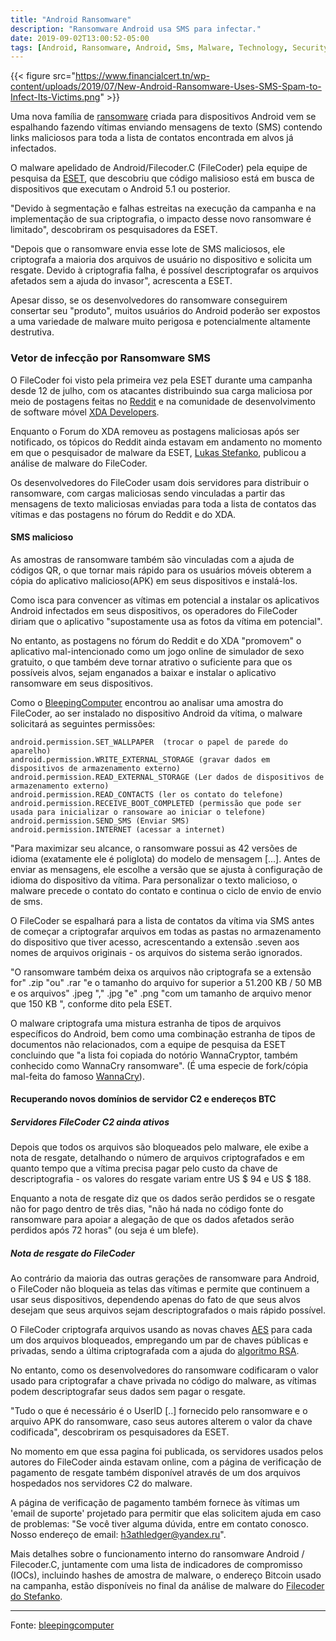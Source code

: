 ```yaml
---
title: "Android Ransomware"
description: "Ransomware Android usa SMS para infectar."
date: 2019-09-02T13:00:52-05:00
tags: [Android, Ransomware, Android, Sms, Malware, Technology, Security]
---
```


{{< figure src="https://www.financialcert.tn/wp-content/uploads/2019/07/New-Android-Ransomware-Uses-SMS-Spam-to-Infect-Its-Victims.png" >}}

Uma nova família de [ransomware](https://www.kaspersky.com.br/resource-center/definitions/what-is-ransomware) criada para dispositivos Android vem se espalhando fazendo vítimas enviando mensagens de texto (SMS) contendo links maliciosos para toda a lista de contatos encontrada em alvos já infectados.

O malware apelidado de Android/Filecoder.C (FileCoder) pela equipe de pesquisa da [ESET](https://www.welivesecurity.com/br/2019/08/02/novo-ransomware-para-android-e-propagado-via-mensagens-sms/), que descobriu que código malisioso está em busca de dispositivos que executam o Android 5.1 ou posterior.

"Devido à segmentação e falhas estreitas na execução da campanha e na implementação de sua criptografia, o impacto desse novo ransomware é limitado", descobriram os pesquisadores da ESET.

"Depois que o ransomware envia esse lote de SMS maliciosos, ele criptografa a maioria dos arquivos de usuário no dispositivo e solicita um resgate. Devido à criptografia falha, é possível descriptografar os arquivos afetados sem a ajuda do invasor", acrescenta a ESET.

Apesar disso, se os desenvolvedores do ransomware conseguirem consertar seu "produto", muitos usuários do Android poderão ser expostos a uma variedade de malware muito perigosa e potencialmente altamente destrutiva.

### Vetor de infecção por Ransomware SMS

O FileCoder foi visto pela primeira vez pela ESET durante uma campanha desde 12 de julho, com os atacantes distribuindo sua carga maliciosa por meio de postagens feitas no [Reddit]( https://www.reddit.com/) e na comunidade de desenvolvimento de software móvel [XDA Developers](https://www.xda-developers.com/).

Enquanto o Forum do XDA removeu as postagens maliciosas após ser notificado, os tópicos do Reddit ainda estavam em andamento no momento em que o pesquisador de malware da ESET, [Lukas Stefanko](https://twitter.com/LukasStefanko), publicou a análise de malware do FileCoder.

Os desenvolvedores do FileCoder usam dois servidores para distribuir o ransomware, com cargas maliciosas sendo vinculadas a partir das mensagens de texto maliciosas enviadas para toda a lista de contatos das vítimas e das postagens no fórum do Reddit e do XDA.

#### SMS malicioso

As amostras de ransomware também são vinculadas com a ajuda de códigos QR, o que tornar mais rápido para os usuários móveis obterem a cópia do aplicativo malicioso(APK) em seus dispositivos e instalá-los.

Como isca para convencer as vítimas em potencial a instalar os aplicativos Android infectados em seus dispositivos, os operadores do FileCoder diriam que o aplicativo "supostamente usa as fotos da vítima em potencial".

No entanto, as postagens no fórum do Reddit e do XDA "promovem" o aplicativo mal-intencionado como um jogo online de simulador de sexo gratuito, o que também deve tornar atrativo o suficiente para que os possíveis alvos, sejam enganados a baixar e instalar o aplicativo ransomware em seus dispositivos.

Como o [BleepingComputer](https://www.bleepingcomputer.com/) encontrou ao analisar uma amostra do FileCoder, ao ser instalado no dispositivo Android da vítima, o malware solicitará as seguintes permissões:

<a name="headers"/>

```
android.permission.SET_WALLPAPER  (trocar o papel de parede do aparelho)
android.permission.WRITE_EXTERNAL_STORAGE (gravar dados em dispositivos de armazenamento externo)
android.permission.READ_EXTERNAL_STORAGE (Ler dados de dispositivos de armazenamento externo)
android.permission.READ_CONTACTS (ler os contato do telefone)
android.permission.RECEIVE_BOOT_COMPLETED (permissão que pode ser usada para inicializar o ransoware ao iniciar o telefone)
android.permission.SEND_SMS (Enviar SMS)
android.permission.INTERNET (acessar a internet)
```

"Para maximizar seu alcance, o ransomware possui as 42 versões de idioma (exatamente ele é poliglota) do modelo de mensagem [...]. Antes de enviar as mensagens, ele escolhe a versão que se ajusta à configuração de idioma do dispositivo da vítima. Para personalizar o texto malicioso, o malware precede o contato do contato e continua o ciclo de envio de envio de sms.

O FileCoder se espalhará para a lista de contatos da vítima via SMS antes de começar a criptografar arquivos em todas as pastas no armazenamento do dispositivo que tiver acesso, acrescentando a extensão .seven aos nomes de arquivos originais - os arquivos do sistema serão ignorados.

"O ransomware também deixa os arquivos não criptografa se a extensão for" .zip "ou" .rar "e o tamanho do arquivo for superior a 51.200 KB / 50 MB e os arquivos" .jpeg "," .jpg "e" .png "com um tamanho de arquivo menor que 150 KB ", conforme dito pela ESET.

O malware criptografa uma mistura estranha de tipos de arquivos específicos do Android, bem como uma combinação estranha de tipos de documentos não relacionados, com a equipe de pesquisa da ESET concluindo que "a lista foi copiada do notório WannaCryptor, também conhecido como WannaCry ransomware". (É uma especie de fork/cópia mal-feita do famoso [WannaCry](https://www.avast.com/pt-br/c-wannacry)).

#### Recuperando novos domínios de servidor C2 e endereços BTC

##### Servidores FileCoder C2 ainda ativos

Depois que todos os arquivos são bloqueados pelo malware, ele exibe a nota de resgate, detalhando o número de arquivos criptografados e em quanto tempo que a vítima precisa pagar pelo custo da chave de descriptografia - os valores do resgate variam entre US $ 94 e US $ 188. 

Enquanto a nota de resgate diz que os dados serão perdidos se o resgate não for pago dentro de três dias, "não há nada no código fonte do ransomware para apoiar a alegação de que os dados afetados serão perdidos após 72 horas" (ou seja é um blefe).

##### Nota de resgate do FileCoder

Ao contrário da maioria das outras gerações de ransomware para Android, o FileCoder não bloqueia as telas das vítimas e permite que continuem a usar seus dispositivos, dependendo apenas do fato de que seus alvos desejam que seus arquivos sejam descriptografados o mais rápido possível.

O FileCoder criptografa arquivos usando as novas chaves [AES](https://pt.wikipedia.org/wiki/Advanced_Encryption_Standard) para cada um dos arquivos bloqueados, empregando um par de chaves públicas e privadas, sendo a última criptografada com a ajuda do [algoritmo RSA](https://pt.wikipedia.org/wiki/RSA_(sistema_criptogr%C3%A1fico)).

No entanto, como os desenvolvedores do ransomware codificaram o valor usado para criptografar a chave privada no código do malware, as vítimas podem descriptografar seus dados sem pagar o resgate.

"Tudo o que é necessário é o UserID [..] fornecido pelo ransomware e o arquivo APK do ransomware, caso seus autores alterem o valor da chave codificada", descobriram os pesquisadores da ESET.

No momento em que essa pagina foi publicada, os servidores usados pelos autores do FileCoder ainda estavam online, com a página de verificação de pagamento de resgate também disponível através de um dos arquivos hospedados nos servidores C2 do malware.

A página de verificação de pagamento também fornece às vítimas um 'email de suporte' projetado para permitir que elas solicitem ajuda em caso de problemas: "Se você tiver alguma dúvida, entre em contato conosco. Nosso endereço de email: h3athledger@yandex.ru".

Mais detalhes sobre o funcionamento interno do ransomware Android / Filecoder.C, juntamente com uma lista de indicadores de compromisso (IOCs), incluindo hashes de amostra de malware, o endereço Bitcoin usado na campanha, estão disponíveis no final da análise de malware do [Filecoder do Stefanko](https://www.welivesecurity.com/2019/07/29/android-ransomware-back/).


---

Fonte: [bleepingcomputer](https://www.bleepingcomputer.com/news/security/new-android-ransomware-uses-sms-spam-to-infect-its-victims/)
